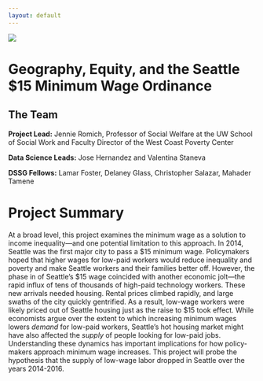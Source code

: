 ```yaml
---
layout: default
---
```


<img src="{{ site.url }}{{ site.baseurl }}/assets/img/eScience.png">


# Geography, Equity, and the Seattle $15 Minimum Wage Ordinance

## The Team

**Project Lead:** Jennie Romich, Professor of Social Welfare at the UW School of Social Work and Faculty Director of the West Coast Poverty Center

**Data Science Leads:** Jose Hernandez and Valentina Staneva

**DSSG Fellows:** Lamar Foster, Delaney Glass, Christopher Salazar, Mahader Tamene

# Project Summary

At a broad level, this project examines the minimum wage as a solution to income inequality—and one potential limitation to this approach. In 2014, Seattle was the first major city to pass a $15 minimum wage. Policymakers hoped that higher wages for low-paid workers would reduce inequality and poverty and make Seattle workers and their families better off. However, the phase in of Seattle’s $15 wage coincided with another economic jolt—the rapid influx of tens of thousands of high-paid technology workers. These new arrivals needed housing. Rental prices climbed rapidly, and large swaths of the city quickly gentrified. As a result, low-wage workers were likely priced out of Seattle housing just as the raise to $15 took effect. While economists argue over the extent to which increasing minimum wages lowers *demand* for low-paid workers, Seattle’s hot housing market might have also affected the *supply* of people looking for low-paid jobs. Understanding these dynamics has important implications for how policy-makers approach minimum wage increases. This project will probe the hypothesis that the supply of low-wage labor dropped in Seattle over the years 2014-2016.
